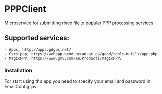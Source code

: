 # PPPClient
  Microservice for submitting rinex file to popular PPP processing services

## Supported services:
    - Apps, http://apps.gdgps.net/
    - Csrs-ppp, https://webapp.geod.nrcan.gc.ca/geod/tools-outils/ppp.php
    - MagicPPP, https://www.gmv.com/en/Products/magicPPP/

### Installation
  For start using this app you need to specify your email and password in EmailConfig.jav

